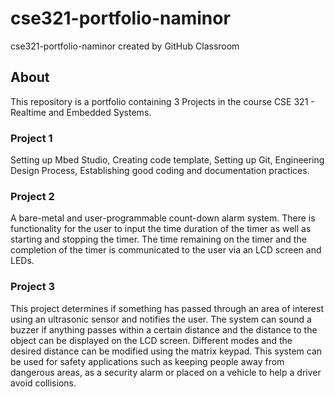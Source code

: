 # cse321-portfolio-naminor
cse321-portfolio-naminor created by GitHub Classroom

## About
This repository is a portfolio containing 3 Projects in the course CSE 321 - Realtime and Embedded Systems.

### Project 1
Setting up Mbed Studio, Creating code template, Setting up Git, Engineering Design Process, Establishing good coding and documentation practices.
### Project 2
A bare-metal and user-programmable count-down alarm system. There is functionality for the user to input the time duration of the timer as well as starting and stopping the timer. The time remaining on the timer and the completion of the timer is communicated to the user via an LCD screen and LEDs.
### Project 3
This project determines if something has passed through an area of interest using an ultrasonic sensor and notifies the user. The system can sound a buzzer if anything passes within a certain distance and the distance to the object can be displayed on the LCD screen. Different modes and the desired distance can be modified using the matrix keypad. This system can be used for safety applications such as keeping people away from dangerous areas, as a security alarm or placed on a vehicle to help a driver avoid collisions.
